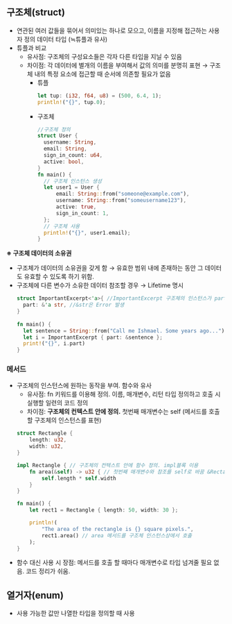## 구조체(struct)
- 연관된 여러 값들을 묶어서 의미있는 하나로 모으고, 이름을 지정해 접근하는 사용자 정의 데이터 타입 (≒튜플과 유사)
- 튜플과 비교
  - 유사점: 구조체의 구성요소들은 각자 다른 타입을 지닐 수 있음
  - 차이점: 각 데이터에 별개의 이름을 부여해서 값의 의미를 분명히 표현 → 구조체 내의 특정 요소에 접근할 때 순서에 의존할 필요가 없음
    * 튜플
      ```rust
      let tup: (i32, f64, u8) = (500, 6.4, 1);
      println!("{}", tup.0);  
      ```
    * 구조체
      ```rust
      //구조체 정의
      struct User {
        username: String,
        email: String,
        sign_in_count: u64,
        active: bool,
      }
      fn main() {
        // 구조체 인스턴스 생성
        let user1 = User {
            email: String::from("someone@example.com"),
            username: String::from("someusername123"),
            active: true,
            sign_in_count: 1,
        };
        // 구조체 사용
        println!("{}", user1.email);
      }
      ```
**※ 구조체 데이터의 소유권**    
  - 구조체가 데이터의 소유권을 갖게 함 → 유효한 범위 내에 존재하는 동안 그 데이터도 유효할 수 있도록 하기 위함.
  - 구조체에 다른 변수가 소유한 데이터 참조할 경우 → Lifetime 명시
    ```rust
    struct ImportantExcerpt<'a>{ //ImportantExcerpt 구조체의 인스턴스가 part 필드에 저장한 참조의 수명을 벗어날 수 없음을 의미
      part: &'a str, //&str은 Error 발생
    }
  
    fn main() {
      let sentence = String::from("Call me Ishmael. Some years ago...");
      let i = ImportantExcerpt { part: &sentence };
      print!("{}", i.part)
    }
    ```

### 메서드
- 구조체의 인스턴스에 원하는 동작을 부여. 함수와 유사
  - 유사점: fn 키워드를 이용해 정의. 이름, 매개변수, 리턴 타입 정의하고 호출 시 실행할 일련의 코드 정의
  - 차이점: **구조체의 컨텍스트 안에 정의.** 첫번째 매개변수는 self (메서드를 호출할 구조체의 인스턴스를 표현)
  ```rust
  struct Rectangle {
      length: u32,
      width: u32,
  }
  
  impl Rectangle { // 구조체의 컨텍스트 안에 함수 정의. impl블록 이용
      fn area(&self) -> u32 { // 첫번째 매개변수와 참조를 self로 바꿈 &Rectangle 대신 &self
          self.length * self.width
      }
  }
  
  fn main() {
      let rect1 = Rectangle { length: 50, width: 30 };
  
      println!(
          "The area of the rectangle is {} square pixels.",
          rect1.area() // area 메서드를 구조체 인스턴스상에서 호출
      );
  }
  ```
- 함수 대신 사용 시 장점: 메서드를 호출 할 때마다 매개변수로 타입 넘겨줄 필요 없음. 코드 정리가 쉬움.

## 열거자(enum)
- 사용 가능한 값만 나열한 타입을 정의할 때 사용
